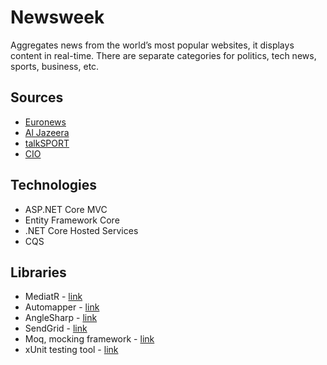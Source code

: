 # Newsweek

Aggregates news from the world’s most popular websites, it displays content in real-time. There are separate categories for politics, tech news, sports, business, etc.

## Sources

* [Euronews](https://www.euronews.com)
* [Al Jazeera](https://www.aljazeera.com)
* [talkSPORT](https://talksport.com)
* [CIO](https://www.cio.com)

## Technologies

* ASP.NET Core MVC 
* Entity Framework Core
* .NET Core Hosted Services
* CQS

## Libraries

* MediatR - [link](https://github.com/jbogard/MediatR)
* Automapper - [link](https://github.com/AutoMapper/AutoMapper)
* AngleSharp - [link](https://github.com/AngleSharp/AngleSharp)
* SendGrid - [link](https://sendgrid.com/)
* Moq, mocking framework - [link](https://github.com/moq/moq4)
* xUnit testing tool - [link](https://github.com/xunit/xunit)

